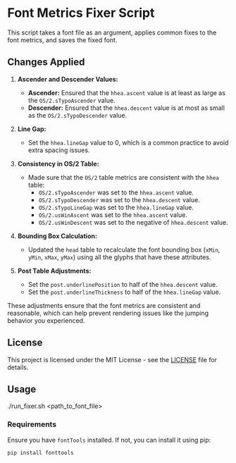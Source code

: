 # Font Metrics Fixer Script

This script takes a font file as an argument, applies common fixes to the font metrics, and saves the fixed font. 

## Changes Applied

1. **Ascender and Descender Values:**
   - **Ascender:** Ensured that the `hhea.ascent` value is at least as large as the `OS/2.sTypoAscender` value.
   - **Descender:** Ensured that the `hhea.descent` value is at most as small as the `OS/2.sTypoDescender` value.

2. **Line Gap:**
   - Set the `hhea.lineGap` value to 0, which is a common practice to avoid extra spacing issues.

3. **Consistency in OS/2 Table:**
   - Made sure that the `OS/2` table metrics are consistent with the `hhea` table:
     - `OS/2.sTypoAscender` was set to the `hhea.ascent` value.
     - `OS/2.sTypoDescender` was set to the `hhea.descent` value.
     - `OS/2.sTypoLineGap` was set to the `hhea.lineGap` value.
     - `OS/2.usWinAscent` was set to the `hhea.ascent` value.
     - `OS/2.usWinDescent` was set to the negative of `hhea.descent` value.

4. **Bounding Box Calculation:**
   - Updated the `head` table to recalculate the font bounding box (`xMin`, `yMin`, `xMax`, `yMax`) using all the glyphs that have these attributes.

5. **Post Table Adjustments:**
   - Set the `post.underlinePosition` to half of the `hhea.descent` value.
   - Set the `post.underlineThickness` to half of the `hhea.lineGap` value.

These adjustments ensure that the font metrics are consistent and reasonable, which can help prevent rendering issues like the jumping behavior you experienced.

## License

This project is licensed under the MIT License - see the [LICENSE](LICENSE) file for details.


## Usage

./run_fixer.sh <path_to_font_file>

### Requirements

Ensure you have `fontTools` installed. If not, you can install it using pip:

```bash
pip install fonttools
